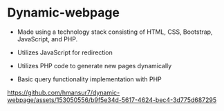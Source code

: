 # Dynamic-webpage

* Made using a technology stack consisting of HTML, CSS, Bootstrap, JavaScript, and PHP.

* Utilizes JavaScript for redirection

* Utilizes PHP code to generate new pages dynamically

* Basic query functionality implementation with PHP

https://github.com/hmansur7/dynamic-webpage/assets/153050556/b9f5e34d-5617-4624-bec4-3d775d687295
